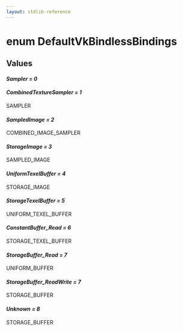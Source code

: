 ```yaml
---
layout: stdlib-reference
---
```


# enum DefaultVkBindlessBindings

## Values 

####  <a id="decl-Sampler"></a>_Sampler = 0_
####  <a id="decl-CombinedTextureSampler"></a>_CombinedTextureSampler = 1_
SAMPLER

####  <a id="decl-SampledImage"></a>_SampledImage = 2_
COMBINED_IMAGE_SAMPLER

####  <a id="decl-StorageImage"></a>_StorageImage = 3_
SAMPLED_IMAGE

####  <a id="decl-UniformTexelBuffer"></a>_UniformTexelBuffer = 4_
STORAGE_IMAGE

####  <a id="decl-StorageTexelBuffer"></a>_StorageTexelBuffer = 5_
UNIFORM_TEXEL_BUFFER

####  <a id="decl-ConstantBuffer_Read"></a>_ConstantBuffer_Read = 6_
STORAGE_TEXEL_BUFFER

####  <a id="decl-StorageBuffer_Read"></a>_StorageBuffer_Read = 7_
UNIFORM_BUFFER

####  <a id="decl-StorageBuffer_ReadWrite"></a>_StorageBuffer_ReadWrite = 7_
STORAGE_BUFFER

####  <a id="decl-Unknown"></a>_Unknown = 8_
STORAGE_BUFFER

